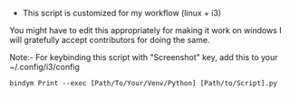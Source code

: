 - This script is customized for my workflow (linux + i3)

You might have to edit this appropriately for making it work on windows
I will gratefully accept contributors for doing the same.

Note:- For keybinding this script with "Screenshot" key, add this to your ~/.config/i3/config

`bindym Print --exec [Path/To/Your/Venv/Python] [Path/to/Script].py`
